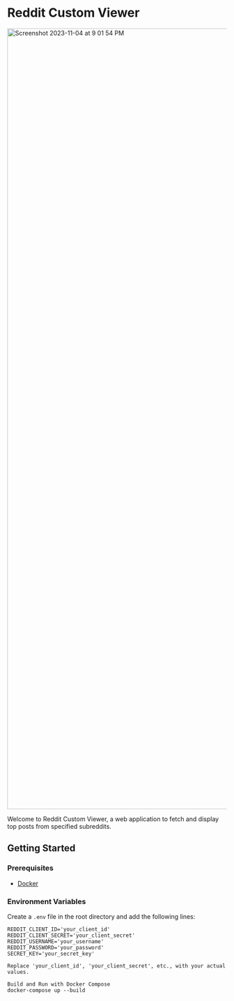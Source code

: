 # Reddit Custom Viewer
<img width="1792" alt="Screenshot 2023-11-04 at 9 01 54 PM" src="https://github.com/neerajmenon/Reddit-Client-App/assets/14856688/c30c38bb-e216-4a20-b2ac-c28758b08b13">

Welcome to Reddit Custom Viewer, a web application to fetch and display top posts from specified subreddits.

## Getting Started

### Prerequisites

- [Docker](https://www.docker.com/get-started)

### Environment Variables

Create a `.env` file in the root directory and add the following lines:

```env
REDDIT_CLIENT_ID='your_client_id'
REDDIT_CLIENT_SECRET='your_client_secret'
REDDIT_USERNAME='your_username'
REDDIT_PASSWORD='your_password'
SECRET_KEY='your_secret_key'

Replace 'your_client_id', 'your_client_secret', etc., with your actual values.

Build and Run with Docker Compose
docker-compose up --build
